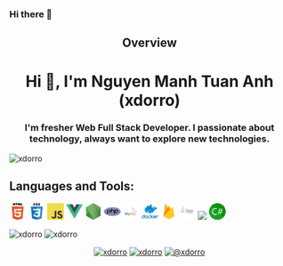 ### Hi there 👋

<h2 align="center">Overview</h2>
<h1 align="center">Hi 👋, I'm Nguyen Manh Tuan Anh (xdorro)</h1>
<h3 align="center">I'm fresher Web Full Stack Developer. I passionate about technology, always want to explore new technologies.</h3>
<p align="left"><img src="https://komarev.com/ghpvc/?username=xdorro" alt="xdorro" />
<h2 align="left">Languages and Tools:</h2>
<p align="left">
 <code><img height="30" src="https://raw.githubusercontent.com/github/explore/80688e429a7d4ef2fca1e82350fe8e3517d3494d/topics/html/html.png"></code>
<code><img height="30" src="https://raw.githubusercontent.com/github/explore/80688e429a7d4ef2fca1e82350fe8e3517d3494d/topics/css/css.png"></code>
<code><img height="30" src="https://raw.githubusercontent.com/github/explore/80688e429a7d4ef2fca1e82350fe8e3517d3494d/topics/javascript/javascript.png"></code>
 <code><img height="30" src="https://raw.githubusercontent.com/github/explore/80688e429a7d4ef2fca1e82350fe8e3517d3494d/topics/vue/vue.png"></code>
<code><img height="30" src="https://raw.githubusercontent.com/github/explore/80688e429a7d4ef2fca1e82350fe8e3517d3494d/topics/nodejs/nodejs.png"></code>
 <code><img height="30" src="https://raw.githubusercontent.com/github/explore/ccc16358ac4530c6a69b1b80c7223cd2744dea83/topics/php/php.png"></code>
 <code><img height="30" src="https://raw.githubusercontent.com/github/explore/80688e429a7d4ef2fca1e82350fe8e3517d3494d/topics/mysql/mysql.png"></code>
 <code><img height="30" src="https://raw.githubusercontent.com/github/explore/80688e429a7d4ef2fca1e82350fe8e3517d3494d/topics/docker/docker.png"></code>
 <code><img height="30" src="https://raw.githubusercontent.com/github/explore/80688e429a7d4ef2fca1e82350fe8e3517d3494d/topics/firebase/firebase.png"></code>
 <code><img height="30" src="https://raw.githubusercontent.com/github/explore/80688e429a7d4ef2fca1e82350fe8e3517d3494d/topics/java/java.png"></code>
 <code><img height="30" src="https://raw.githubusercontent.com/github/explore/80688e429a7d4ef2fca1e82350fe8e3517d3494d/topics/golang/golang.png"></code>
 <code><img height="30" src="https://raw.githubusercontent.com/github/explore/80688e429a7d4ef2fca1e82350fe8e3517d3494d/topics/csharp/csharp.png"></code>

<p align="left">
<img src="https://github-readme-stats.vercel.app/api?username=xdorro&show_icons=true&theme=dracula&count_private=true" alt="xdorro" />
<img src="https://github-readme-stats.vercel.app/api/top-langs/?username=xdorro&layout=compact&theme=dracula" alt="xdorro" /> 
</p>

<p align="center">
<a href="https://www.linkedin.com/in/nguyenmanhtuananh/" target="blank"><img align="center" src="https://cdn.jsdelivr.net/npm/simple-icons@3.0.1/icons/linkedin.svg" alt="xdorro" height="20" width="20" /></a>
<a href="https://facebook.com/xdorro" target="blank"><img align="center" src="https://cdn.jsdelivr.net/npm/simple-icons@3.0.1/icons/facebook.svg" alt="xdorro" height="20" width="20" /></a>
<a href="https://medium.com/@xdorro" target="blank"><img align="center" src="https://cdn.jsdelivr.net/npm/simple-icons@3.0.1/icons/medium.svg" alt="@xdorro" height="20" width="20" /></a>
</p>
